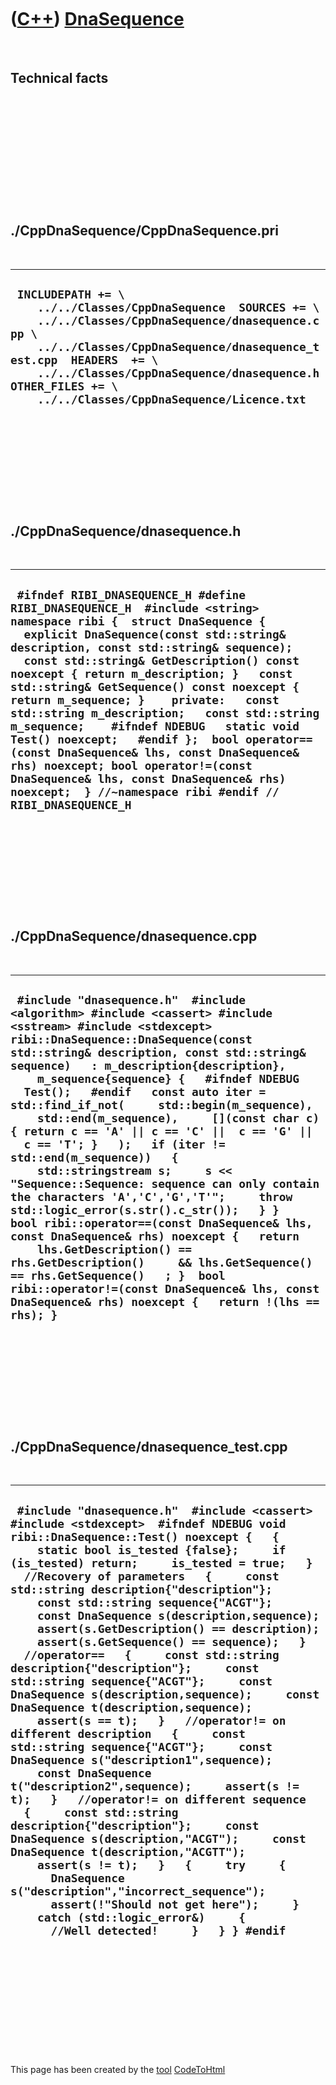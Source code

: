 
 

 

 

 

 

([C++](Cpp.md)) [DnaSequence](CppDnaSequence.md)
==================================================

 

Technical facts
---------------

 

 

 

 

 

 

./CppDnaSequence/CppDnaSequence.pri
-----------------------------------

 

  ----------------------------------------------------------------------------------------------------------------------------------------------------------------------------------------------------------------------------------------------------------------------------------------------------------
  ` INCLUDEPATH += \     ../../Classes/CppDnaSequence  SOURCES += \     ../../Classes/CppDnaSequence/dnasequence.cpp \     ../../Classes/CppDnaSequence/dnasequence_test.cpp  HEADERS  += \     ../../Classes/CppDnaSequence/dnasequence.h  OTHER_FILES += \     ../../Classes/CppDnaSequence/Licence.txt`
  ----------------------------------------------------------------------------------------------------------------------------------------------------------------------------------------------------------------------------------------------------------------------------------------------------------

 

 

 

 

 

./CppDnaSequence/dnasequence.h
------------------------------

 

  ----------------------------------------------------------------------------------------------------------------------------------------------------------------------------------------------------------------------------------------------------------------------------------------------------------------------------------------------------------------------------------------------------------------------------------------------------------------------------------------------------------------------------------------------------------------------------------------------------------------------------------------------------------------------------------------------------------------------
  ` #ifndef RIBI_DNASEQUENCE_H #define RIBI_DNASEQUENCE_H  #include <string>  namespace ribi {  struct DnaSequence {   explicit DnaSequence(const std::string& description, const std::string& sequence);    const std::string& GetDescription() const noexcept { return m_description; }   const std::string& GetSequence() const noexcept { return m_sequence; }    private:   const std::string m_description;   const std::string m_sequence;    #ifndef NDEBUG   static void Test() noexcept;   #endif };  bool operator==(const DnaSequence& lhs, const DnaSequence& rhs) noexcept; bool operator!=(const DnaSequence& lhs, const DnaSequence& rhs) noexcept;  } //~namespace ribi #endif // RIBI_DNASEQUENCE_H`
  ----------------------------------------------------------------------------------------------------------------------------------------------------------------------------------------------------------------------------------------------------------------------------------------------------------------------------------------------------------------------------------------------------------------------------------------------------------------------------------------------------------------------------------------------------------------------------------------------------------------------------------------------------------------------------------------------------------------------

 

 

 

 

 

./CppDnaSequence/dnasequence.cpp
--------------------------------

 

  ---------------------------------------------------------------------------------------------------------------------------------------------------------------------------------------------------------------------------------------------------------------------------------------------------------------------------------------------------------------------------------------------------------------------------------------------------------------------------------------------------------------------------------------------------------------------------------------------------------------------------------------------------------------------------------------------------------------------------------------------------------------------------------------------------------------------------------------------------------------------------------------------------------------------------------------------------------------------------------------------------------------------
  ` #include "dnasequence.h"  #include <algorithm> #include <cassert> #include <sstream> #include <stdexcept>  ribi::DnaSequence::DnaSequence(const std::string& description, const std::string& sequence)   : m_description{description},     m_sequence{sequence} {   #ifndef NDEBUG   Test();   #endif   const auto iter = std::find_if_not(     std::begin(m_sequence),     std::end(m_sequence),     [](const char c) { return c == 'A' || c == 'C' ||  c == 'G' ||  c == 'T'; }   );   if (iter != std::end(m_sequence))   {     std::stringstream s;     s << "Sequence::Sequence: sequence can only contain the characters 'A','C','G','T'";     throw std::logic_error(s.str().c_str());   } }   bool ribi::operator==(const DnaSequence& lhs, const DnaSequence& rhs) noexcept {   return     lhs.GetDescription() == rhs.GetDescription()     && lhs.GetSequence() == rhs.GetSequence()   ; }  bool ribi::operator!=(const DnaSequence& lhs, const DnaSequence& rhs) noexcept {   return !(lhs == rhs); }`
  ---------------------------------------------------------------------------------------------------------------------------------------------------------------------------------------------------------------------------------------------------------------------------------------------------------------------------------------------------------------------------------------------------------------------------------------------------------------------------------------------------------------------------------------------------------------------------------------------------------------------------------------------------------------------------------------------------------------------------------------------------------------------------------------------------------------------------------------------------------------------------------------------------------------------------------------------------------------------------------------------------------------------

 

 

 

 

 

./CppDnaSequence/dnasequence\_test.cpp
--------------------------------------

 

  ----------------------------------------------------------------------------------------------------------------------------------------------------------------------------------------------------------------------------------------------------------------------------------------------------------------------------------------------------------------------------------------------------------------------------------------------------------------------------------------------------------------------------------------------------------------------------------------------------------------------------------------------------------------------------------------------------------------------------------------------------------------------------------------------------------------------------------------------------------------------------------------------------------------------------------------------------------------------------------------------------------------------------------------------------------------------------------------------------------------------------------------------------------------------------------------------------------------------------------------------------------------------------------------------------------------------------------------------------------------------
  ` #include "dnasequence.h"  #include <cassert> #include <stdexcept>  #ifndef NDEBUG void ribi::DnaSequence::Test() noexcept {   {     static bool is_tested {false};     if (is_tested) return;     is_tested = true;   }   //Recovery of parameters   {     const std::string description{"description"};     const std::string sequence{"ACGT"};     const DnaSequence s(description,sequence);     assert(s.GetDescription() == description);     assert(s.GetSequence() == sequence);   }   //operator==   {     const std::string description{"description"};     const std::string sequence{"ACGT"};     const DnaSequence s(description,sequence);     const DnaSequence t(description,sequence);     assert(s == t);   }   //operator!= on different description   {     const std::string sequence{"ACGT"};     const DnaSequence s("description1",sequence);     const DnaSequence t("description2",sequence);     assert(s != t);   }   //operator!= on different sequence   {     const std::string description{"description"};     const DnaSequence s(description,"ACGT");     const DnaSequence t(description,"ACGTT");     assert(s != t);   }   {     try     {       DnaSequence s("description","incorrect_sequence");       assert(!"Should not get here");     }     catch (std::logic_error&)     {       //Well detected!     }   } } #endif`
  ----------------------------------------------------------------------------------------------------------------------------------------------------------------------------------------------------------------------------------------------------------------------------------------------------------------------------------------------------------------------------------------------------------------------------------------------------------------------------------------------------------------------------------------------------------------------------------------------------------------------------------------------------------------------------------------------------------------------------------------------------------------------------------------------------------------------------------------------------------------------------------------------------------------------------------------------------------------------------------------------------------------------------------------------------------------------------------------------------------------------------------------------------------------------------------------------------------------------------------------------------------------------------------------------------------------------------------------------------------------------

 

 

 

 

 

 

This page has been created by the [tool](Tools.md)
[CodeToHtml](ToolCodeToHtml.md)
